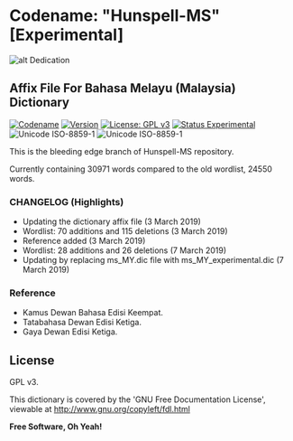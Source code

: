 # Codename: "Hunspell-MS" [Experimental]

![alt Dedication](https://academic.syafiqhadzir.com/assets/github/dedication.png "Dedicated For LibreOffice")

## Affix File For Bahasa Melayu (Malaysia) Dictionary

[![Codename](https://img.shields.io/badge/Codename-Hunspell--MS-black.svg?longCache=true)](https://academic.syafiqhadzir.com/en-MY/research/) [![Version](https://img.shields.io/badge/Version-2.0e-yellowgreen.svg?longCache=true)](https://github.com/SyafiqHadzir/hunspell-ms/tree/master/Release) [![License: GPL v3](https://img.shields.io/badge/License-GPL%20v3-blue.svg?longCache=true)](https://www.gnu.org/licenses/gpl-3.0) [![Status Experimental](https://img.shields.io/badge/Status-Experimental-black.svg?longCache=true)](https://github.com/SyafiqHadzir/hunspell-ms/releases) ![Unicode ISO-8859-1](https://img.shields.io/badge/Unicode-ISO--8859--1-green.svg?longCache=true) ![Unicode ISO-8859-1](https://img.shields.io/badge/Wordlist-30975%20words-green.svg?longCache=true)

This is the bleeding edge branch of Hunspell-MS repository.

Currently containing 30971 words compared to the old wordlist, 24550 words.

### CHANGELOG (Highlights)

* Updating the dictionary affix file (3 March 2019)
* Wordlist: 70 additions and 115 deletions (3 March 2019)
* Reference added (3 March 2019)
* Wordlist: 28 additions and 26 deletions (7 March 2019)
* Updating by replacing ms_MY.dic file with ms_MY_experimental.dic (7 March 2019)

### Reference

* Kamus Dewan Bahasa Edisi Keempat.
* Tatabahasa Dewan Edisi Ketiga.
* Gaya Dewan Edisi Ketiga.

License
----

GPL v3.

This dictionary is covered by the 'GNU Free Documentation License', viewable at http://www.gnu.org/copyleft/fdl.html 

**Free Software, Oh Yeah!**
